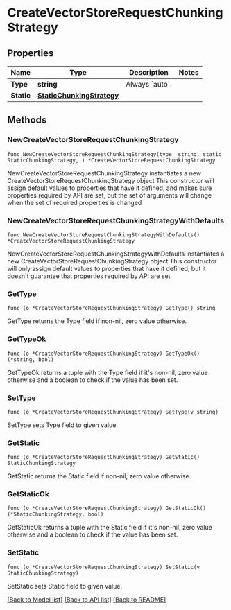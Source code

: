 # CreateVectorStoreRequestChunkingStrategy

## Properties

Name | Type | Description | Notes
------------ | ------------- | ------------- | -------------
**Type** | **string** | Always &#x60;auto&#x60;. | 
**Static** | [**StaticChunkingStrategy**](StaticChunkingStrategy.md) |  | 

## Methods

### NewCreateVectorStoreRequestChunkingStrategy

`func NewCreateVectorStoreRequestChunkingStrategy(type_ string, static StaticChunkingStrategy, ) *CreateVectorStoreRequestChunkingStrategy`

NewCreateVectorStoreRequestChunkingStrategy instantiates a new CreateVectorStoreRequestChunkingStrategy object
This constructor will assign default values to properties that have it defined,
and makes sure properties required by API are set, but the set of arguments
will change when the set of required properties is changed

### NewCreateVectorStoreRequestChunkingStrategyWithDefaults

`func NewCreateVectorStoreRequestChunkingStrategyWithDefaults() *CreateVectorStoreRequestChunkingStrategy`

NewCreateVectorStoreRequestChunkingStrategyWithDefaults instantiates a new CreateVectorStoreRequestChunkingStrategy object
This constructor will only assign default values to properties that have it defined,
but it doesn't guarantee that properties required by API are set

### GetType

`func (o *CreateVectorStoreRequestChunkingStrategy) GetType() string`

GetType returns the Type field if non-nil, zero value otherwise.

### GetTypeOk

`func (o *CreateVectorStoreRequestChunkingStrategy) GetTypeOk() (*string, bool)`

GetTypeOk returns a tuple with the Type field if it's non-nil, zero value otherwise
and a boolean to check if the value has been set.

### SetType

`func (o *CreateVectorStoreRequestChunkingStrategy) SetType(v string)`

SetType sets Type field to given value.


### GetStatic

`func (o *CreateVectorStoreRequestChunkingStrategy) GetStatic() StaticChunkingStrategy`

GetStatic returns the Static field if non-nil, zero value otherwise.

### GetStaticOk

`func (o *CreateVectorStoreRequestChunkingStrategy) GetStaticOk() (*StaticChunkingStrategy, bool)`

GetStaticOk returns a tuple with the Static field if it's non-nil, zero value otherwise
and a boolean to check if the value has been set.

### SetStatic

`func (o *CreateVectorStoreRequestChunkingStrategy) SetStatic(v StaticChunkingStrategy)`

SetStatic sets Static field to given value.



[[Back to Model list]](../README.md#documentation-for-models) [[Back to API list]](../README.md#documentation-for-api-endpoints) [[Back to README]](../README.md)


